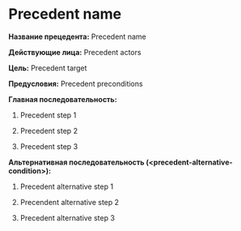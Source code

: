 # Precedent name

**Название прецедента:** Precedent name

**Действующие лица:** Precedent actors

**Цель:** Precedent target

**Предусловия:** Precedent preconditions

**Главная последовательность:**

1. Precedent step 1

2. Precedent step 2

3. Precedent step 3

**Альтернативная последовательность (\<precedent-alternative-condition>):**

1. Precedent alternative step 1

2. Precendent alternative step 2

3. Precedent alternative step 3
